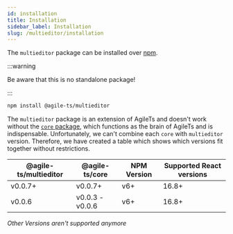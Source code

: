```yaml
---
id: installation
title: Installation
sidebar_label: Installation
slug: /multieditor/installation
---
```


The `multieditor` package can be installed over [npm](https://www.npmjs.com/).

:::warning

Be aware that this is no standalone package!

:::

```bash npm2yarn
npm install @agile-ts/multieditor 
```

The `multieditor` package is an extension of AgileTs and doesn't work without the [`core` package](../core/Introduction.md),
which functions as the brain of AgileTs and is indispensable.
Unfortunately, we can't combine each `core` with `multieditor` version.
Therefore, we have created a table which shows which versions fit together without restrictions.

| @agile-ts/multieditor | @agile-ts/core          | NPM Version              | Supported React versions |
| ----------------------| ----------------------- | ------------------------ | -------------------------|
| v0.0.7+               | v0.0.7+                 | v6+                      | 16.8+                    |
| v0.0.6                | v0.0.3 - v0.0.6         | v6+                      | 16.8+                    | 
_Other Versions aren't supported anymore_
